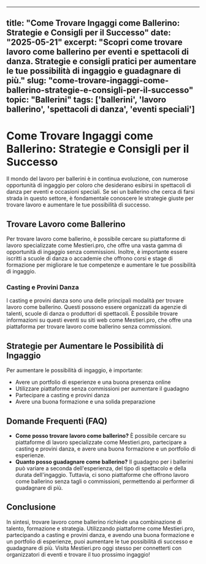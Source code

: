 
---
title: "Come Trovare Ingaggi come Ballerino: Strategie e Consigli per il Successo"
date: "2025-05-21"
excerpt: "Scopri come trovare lavoro come ballerino per eventi e spettacoli di danza. Strategie e consigli pratici per aumentare le tue possibilità di ingaggio e guadagnare di più."
slug: "come-trovare-ingaggi-come-ballerino-strategie-e-consigli-per-il-successo"
topic: "Ballerini"
tags: ['ballerini', 'lavoro ballerino', 'spettacoli di danza', 'eventi speciali']
---

# Come Trovare Ingaggi come Ballerino: Strategie e Consigli per il Successo

Il mondo del lavoro per ballerini è in continua evoluzione, con numerose opportunità di ingaggio per coloro che desiderano esibirsi in spettacoli di danza per eventi e occasioni speciali. Se sei un ballerino che cerca di farsi strada in questo settore, è fondamentale conoscere le strategie giuste per trovare lavoro e aumentare le tue possibilità di successo.

## Trovare Lavoro come Ballerino

Per trovare lavoro come ballerino, è possibile cercare su piattaforme di lavoro specializzate come Mestieri.pro, che offre una vasta gamma di opportunità di ingaggio senza commissioni. Inoltre, è importante essere iscritti a scuole di danza o accademie che offrono corsi e stage di formazione per migliorare le tue competenze e aumentare le tue possibilità di ingaggio.

### Casting e Provini Danza

I casting e provini danza sono una delle principali modalità per trovare lavoro come ballerino. Questi possono essere organizzati da agenzie di talenti, scuole di danza o produttori di spettacoli. È possibile trovare informazioni su questi eventi su siti web come Mestieri.pro, che offre una piattaforma per trovare lavoro come ballerino senza commissioni.

## Strategie per Aumentare le Possibilità di Ingaggio

Per aumentare le possibilità di ingaggio, è importante:

* Avere un portfolio di esperienze e una buona presenza online
* Utilizzare piattaforme senza commissioni per aumentare il guadagno
* Partecipare a casting e provini danza
* Avere una buona formazione e una solida preparazione

## Domande Frequenti (FAQ)

* **Come posso trovare lavoro come ballerino?**
È possibile cercare su piattaforme di lavoro specializzate come Mestieri.pro, partecipare a casting e provini danza, e avere una buona formazione e un portfolio di esperienze.
* **Quanto posso guadagnare come ballerino?**
Il guadagno per i ballerini può variare a seconda dell'esperienza, del tipo di spettacolo e della durata dell'ingaggio. Tuttavia, ci sono piattaforme che offrono lavoro come ballerino senza tagli o commissioni, permettendo ai performer di guadagnare di più.

## Conclusione

In sintesi, trovare lavoro come ballerino richiede una combinazione di talento, formazione e strategia. Utilizzando piattaforme come Mestieri.pro, partecipando a casting e provini danza, e avendo una buona formazione e un portfolio di esperienze, puoi aumentare le tue possibilità di successo e guadagnare di più. Visita Mestieri.pro oggi stesso per connetterti con organizzatori di eventi e trovare il tuo prossimo ingaggio!
